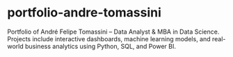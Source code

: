 # portfolio-andre-tomassini
Portfolio of André Felipe Tomassini – Data Analyst &amp; MBA in Data Science. Projects include interactive dashboards, machine learning models, and real-world business analytics using Python, SQL, and Power BI.
